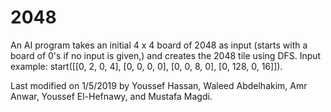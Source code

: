 # 2048
 
An AI program takes an initial 4 x 4 board of 2048 as input (starts with a board of 0's if no input is given,) and creates the 2048 tile using DFS. Input example: 
start([[0, 2, 0, 4],
[0, 0, 0, 0],
[0, 0, 8, 0],
[0, 128, 0, 16]]).

Last modified on 1/5/2019 by Youssef Hassan, Waleed Abdelhakim, Amr Anwar, Youssef El-Hefnawy, and Mustafa Magdi.
